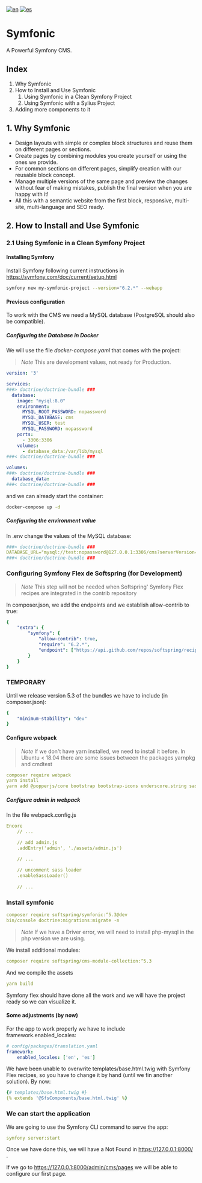 [![en](https://img.shields.io/badge/lang-en-red.svg)](https://github.com/softspring/symfonic/blob/5.3/README.md)
[![es](https://img.shields.io/badge/lang-es-yellow.svg)](https://github.com/softspring/symfonic/blob/5.3/README-ES.md)

# Symfonic
A Powerful Symfony CMS.

## Index

1. Why Symfonic
2. How to Install and Use Symfonic
   1. Using Symfonic in a Clean Symfony Project
   2. Using Symfonic with a Sylius Project
3. Adding more components to it

## 1. Why Symfonic

- Design layouts with simple or complex block structures and reuse them on different pages or sections. 
- Create pages by combining modules you create yourself or using the ones we provide. 
- For common sections on different pages, simplify creation with our reusable block concept. 
- Manage multiple versions of the same page and preview the changes without fear of making mistakes, publish the final version when you are happy with it! 
- All this with a semantic website from the first block, responsive, multi-site, multi-language and SEO ready.

## 2. How to Install and Use Symfonic

### 2.1 Using Symfonic in a Clean Symfony Project

#### Installing Symfony

Install Symfony following current instructions in https://symfony.com/doc/current/setup.html

```bash
symfony new my-symfonic-project --version="6.2.*" --webapp
```

#### Previous configuration

To work with the CMS we need a MySQL database (PostgreSQL should also be compatible).

##### Configuring the Database in Docker

We will use the file *docker-compose.yaml* that comes with the project:

> *Note* This are development values, not ready for Production.

```yaml
version: '3'

services:
###> doctrine/doctrine-bundle ###
  database:
    image: "mysql:8.0"
    environment:
      MYSQL_ROOT_PASSWORD: nopassword
      MYSQL_DATABASE: cms
      MYSQL_USER: test
      MYSQL_PASSWORD: nopassword
    ports:
      - 3306:3306
    volumes:
      - database_data:/var/lib/mysql
###< doctrine/doctrine-bundle ###

volumes:
###> doctrine/doctrine-bundle ###
  database_data:
###< doctrine/doctrine-bundle ###
```

and we can already start the container:

```bash
docker-compose up -d
```

##### Configuring the environment value

In .env change the values of the MySQL database:

```yaml
###> doctrine/doctrine-bundle ###
DATABASE_URL="mysql://test:nopassword@127.0.0.1:3306/cms?serverVersion=8.0&charset=utf8mb4"
###< doctrine/doctrine-bundle ###
```

### Configuring Symfony Flex de Softspring (for Development)
> *Note* This step will not be needed when Softspring' Symfony Flex recipes are integrated in the contrib repository

In composer.json, we add the endpoints and we establish allow-contrib to true:

```yaml
{
    "extra": {
        "symfony": {
            "allow-contrib": true,
            "require": "6.2.*",
            "endpoint": ["https://api.github.com/repos/softspring/recipes/contents/index.json", "flex://defaults"]
        }
    }
}
```

### TEMPORARY
Until we release version 5.3 of the bundles we have to include (in composer.json):

```yaml
{
    "minimum-stability": "dev"
}
```

#### Configure webpack
> *Note* If we don't have yarn installed, we need to install it before. In Ubuntu < 18.04 there are some issues between the packages 
> yarnpkg and cmdtest

```yaml
composer require webpack
yarn install
yarn add @popperjs/core bootstrap bootstrap-icons underscore.string sass-loader@^13.0.0 sass --dev
```

##### Configure admin in webpack

In the file webpack.config.js

```yaml
Encore
    // ...

    // add admin.js
    .addEntry('admin', './assets/admin.js')

    // ...
    
    // uncomment sass loader
    .enableSassLoader()
    
    // ...
```

### Install symfonic

```yaml
composer require softspring/symfonic:^5.3@dev
bin/console doctrine:migrations:migrate -n
```

> *Note* If we have a Driver error, we will need to install php-mysql in the php version we are using.

We install additional modules: 

```yaml
composer require softspring/cms-module-collection:^5.3
```

And we compile the assets

```yaml
yarn build
```

Symfony flex should have done all the work and we will have the project ready so we can visualize it.

#### Some adjustments (by now)
For the app to work properly we have to include framework.enabled_locales:

```yaml
# config/packages/translation.yaml
framework:
    enabled_locales: ['en', 'es']
``` 

We have been unable to overwrite templates/base.html.twig with Symfony Flex recipes, so you have to change it by hand (until we fin another solution). By now:

```yaml
{# templates/base.html.twig #}
{% extends '@SfsComponents/base.html.twig' %}
``` 

### We can start the application
We are going to use the Symfony CLI command to serve the app:

```yaml
symfony server:start
``` 

Once we have done this, we will have a Not Found in https://127.0.0.1:8000/ .

If we go to https://127.0.0.1:8000/admin/cms/pages we will be able to configure our first page.